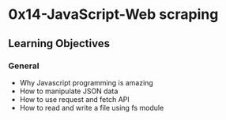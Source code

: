# 0x14-JavaScript-Web scraping

## Learning Objectives

### General

- Why Javascript programming is amazing
- How to manipulate JSON data
- How to use request and fetch API
- How to read and write a file using fs module
